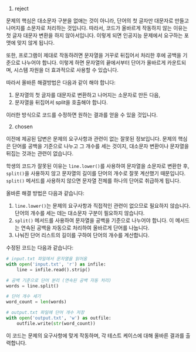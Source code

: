 1. reject

문제의 핵심은 대소문자 구분을 없애는 것이 아니라, 단어의 첫 글자만 대문자로 만들고 나머지를 소문자로 처리하는 것입니다. 따라서, 코드가 올바르게 작동하지 않는 이유는 첫 글자 대문자 변환을 하지 않아서입니다. 이렇게 되면 인공지능 문제에서 요구하는 포맷에 맞지 않게 됩니다.

또한, 프로그램이 제대로 작동하려면 문자열을 거꾸로 뒤집어서 처리한 후에 공백을 기준으로 나누어야 합니다. 이렇게 하면 문자열의 끝에서부터 단어가 올바르게 카운트되며, 시스템 자원을 더 효과적으로 사용할 수 있습니다.

따라서 올바른 해결방법은 다음과 같이 해야 합니다:
1. 문자열의 첫 글자를 대문자로 변환하고 나머지는 소문자로 만든 다음, 
2. 문자열을 뒤집어서 split을 호출해야 합니다. 

이러한 방식으로 코드를 수정하면 원하는 결과를 얻을 수 있을 것입니다.

2. chosen

이전에 제공된 답변은 문제의 요구사항과 관련이 없는 잘못된 정보입니다. 문제의 핵심은 단어를 공백을 기준으로 나누고 그 개수를 세는 것이지, 대소문자 변환이나 문자열을 뒤집는 것과는 관련이 없습니다.

학생의 코드가 잘못된 이유는 `line.lower()`를 사용하여 문자열을 소문자로 변환한 후, `split()`을 사용하지 않고 문자열의 길이를 단어의 개수로 잘못 계산했기 때문입니다. `split()` 메서드를 사용하지 않으면 문자열 전체를 하나의 단어로 취급하게 됩니다.

올바른 해결 방법은 다음과 같습니다:

1. `line.lower()`는 문제의 요구사항과 직접적인 관련이 없으므로 필요하지 않습니다. 단어의 개수를 세는 데는 대소문자 구분이 필요하지 않습니다.
2. `split()` 메서드를 사용하여 문자열을 공백을 기준으로 나누어야 합니다. 이 메서드는 연속된 공백을 자동으로 처리하여 올바르게 단어를 나눕니다.
3. 나눠진 단어 리스트의 길이를 구하여 단어의 개수를 계산합니다.

수정된 코드는 다음과 같습니다:

```python
# input.txt 파일에서 문자열을 읽어옴
with open('input.txt', 'r') as infile:
    line = infile.read().strip()

# 공백 기준으로 단어 분리 (연속된 공백 자동 처리)
words = line.split()

# 단어 개수 세기
word_count = len(words)

# output.txt 파일에 단어 개수 저장
with open('output.txt', 'w') as outfile:
    outfile.write(str(word_count))
```

이 코드는 문제의 요구사항에 맞게 작동하며, 각 테스트 케이스에 대해 올바른 결과를 출력합니다.
